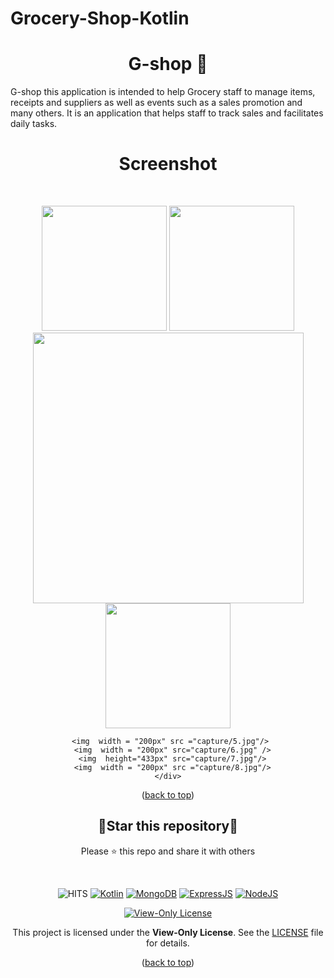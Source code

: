# Grocery-Shop-Kotlin

<div id="top"></div>
<h1 align="center"> G-shop 📱 </h1>
G-shop this application is intended to help Grocery staff to manage items, receipts and suppliers as well as events such as a sales promotion and many others. It is an application that helps staff to track sales and facilitates daily tasks.
<br/>
<h1 align="center"> Screenshot </h1>
<br/>


<p align=center>
    <div align="center">
     <img  width = "200px" src ="https://github.com/dhiaeddine-bouslimi-esprit-tn/Grocery-Shop-Kotlin/assets/64777337/bda001a6-186d-4eb0-9f1c-35c21fa55f4c"/>
      <img  width = "200px" src="https://github.com/dhiaeddine-bouslimi-esprit-tn/Grocery-Shop-Kotlin/assets/64777337/63ccf7e9-de1c-452d-a91f-2b78e2c047c7" />
      <img  height="433px" src="capture/3.jpg"/>
      <img  width = "200px" src ="capture/4.jpg"/>
      <br>
       
       

     <img  width = "200px" src ="capture/5.jpg"/>
      <img  width = "200px" src="capture/6.jpg" />
      <img  height="433px" src="capture/7.jpg"/>
      <img  width = "200px" src ="capture/8.jpg"/>
    </div>
</p>

<p align="center">(<a href="#top">back to top</a>)</p>

<div align=center>

<h2>🌟Star this repository🌟</h2>

Please ⭐️ this repo and share it with others

</div>

<br>

<div align=center>

![HITS](https://hits.seeyoufarm.com/api/count/incr/badge.svg?url=https://github.com/yassindaboussi/Discovery-Android&count_bg=#79C83D&title_bg=#555555&icon=&icon_color=#E7E7E7&title=PAGE+VIEWS&edge_flat=false)
[![Kotlin](https://img.shields.io/badge/Kotlin-blueviolet.svg)](https://kotlinlang.org)
[![MongoDB](https://img.shields.io/badge/MongoDB-brightgreen.svg)](https://mongodb.com)
[![ExpressJS](https://img.shields.io/badge/ExpressJs-orange.svg)](https://expressjs.com)
[![NodeJS](https://img.shields.io/badge/ExpressJs-brightgreen.svg)](https://nodejs.org)
    

  
    
[![View-Only License](https://img.shields.io/badge/License-View--Only-red.svg?style=flat-square)](LICENSE.md)

This project is licensed under the **View-Only License**. See the [LICENSE](LICENSE) file for details.


</p>

</div>

<p align="center">(<a href="#top">back to top</a>)</p>
